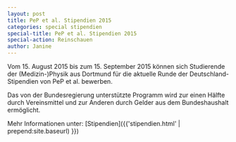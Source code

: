 ```yaml
---
layout: post
title: PeP et al. Stipendien 2015
categories: special stipendien
special-title: PeP et al. Stipendien 2015
special-action: Reinschauen
author: Janine
---
```

Vom 15. August 2015 bis zum 15. September 2015 können sich Studierende der (Medizin-)Physik aus Dortmund für die aktuelle Runde der Deutschland-Stipendien von PeP et al. bewerben.

Das von der Bundesregierung unterstützte Programm wird zur einen Hälfte durch Vereinsmittel und zur Anderen durch Gelder aus dem Bundeshaushalt ermöglicht.

Mehr Informationen unter: [Stipendien]({{'stipendien.html' | prepend:site.baseurl) }})